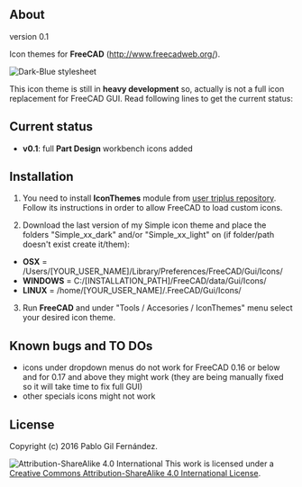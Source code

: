 About
-------
version 0.1

Icon themes for **FreeCAD** (http://www.freecadweb.org/).

![Dark-Blue stylesheet](/../multimedia/img/demo.png?raw=true "Simple iconTheme for FreeCAD")

This icon theme is still in **heavy development** so, actually is not a full icon replacement for FreeCAD GUI. Read following lines to get the current status:

Current status
-------
- **v0.1**: full **Part Design** workbench icons added


Installation
------
1. You need to install **IconThemes** module from [user triplus repository](https://github.com/triplus/IconThemes). Follow its instructions in order to allow FreeCAD to load custom icons.

2. Download the last version of my Simple icon theme and place the folders "Simple_xx_dark" and/or "Simple_xx_light" on (if folder/path doesn't exist create it/them):
  - **OSX** = /Users/[YOUR_USER_NAME]/Library/Preferences/FreeCAD/Gui/Icons/
  - **WINDOWS** = C:/[INSTALLATION_PATH]/FreeCAD/data/Gui/Icons/
  - **LINUX** = /home/[YOUR_USER_NAME]/.FreeCAD/Gui/Icons/

3. Run **FreeCAD** and under "Tools / Accesories / IconThemes" menu select your desired icon theme.

Known bugs and TO DOs
------

- icons under dropdown menus do not work for FreeCAD 0.16 or below and for 0.17 and above they might work (they are being manually fixed so it will take time to fix full GUI)
- other specials icons might not work


License
------
Copyright (c) 2016 Pablo Gil Fernández.

![Attribution-ShareAlike 4.0 International](http://i.creativecommons.org/l/by-sa/3.0/88x31.png)
This work is licensed under a [Creative Commons Attribution-ShareAlike 4.0 International License](http://creativecommons.org/licenses/by-sa/4.0/).
